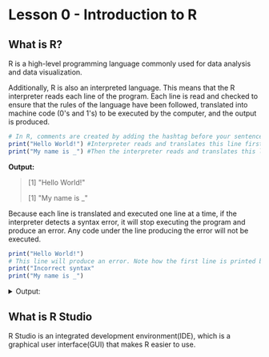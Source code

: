 
# Lesson 0 - Introduction to R 

## What is R?

R is a high-level programming language commonly used for data analysis and data visualization. 

Additionally, R is also an interpreted language. This means that the R interpreter reads each line of the program. Each line is read and checked to ensure that the rules of the language have been followed, translated into machine code (0's and 1's) to be executed by the computer, and the output is produced.

```R
# In R, comments are created by adding the hashtag before your sentence so that the interpretor knows that they are comments.
print("Hello World!") #Interpreter reads and translates this line first
print("My name is _") #Then the interpreter reads and translates this line next
```
**Output:**
> [1] "Hello World!"
> 
> [1] "My name is _"


Because each line is translated and executed one line at a time, if the interpreter detects a syntax error, it will stop executing the program and produce an error. Any code under the line producing the error will not be executed.

```R
print("Hello World!") 
# This line will produce an error. Note how the first line is printed but neither the second nor third line are.
print("Incorrect syntax" 
print("My name is _") 
```
<details><summary>Output:</summary>
<p>

```
   [1] "Hello World!"
   Error: unexpected symbol in:
   "print("Incorrect syntax" 
   print"
```

</p>
</details>

## What is R Studio

R Studio is an integrated development environment(IDE), which is a graphical user interface(GUI) that makes R easier to use.


